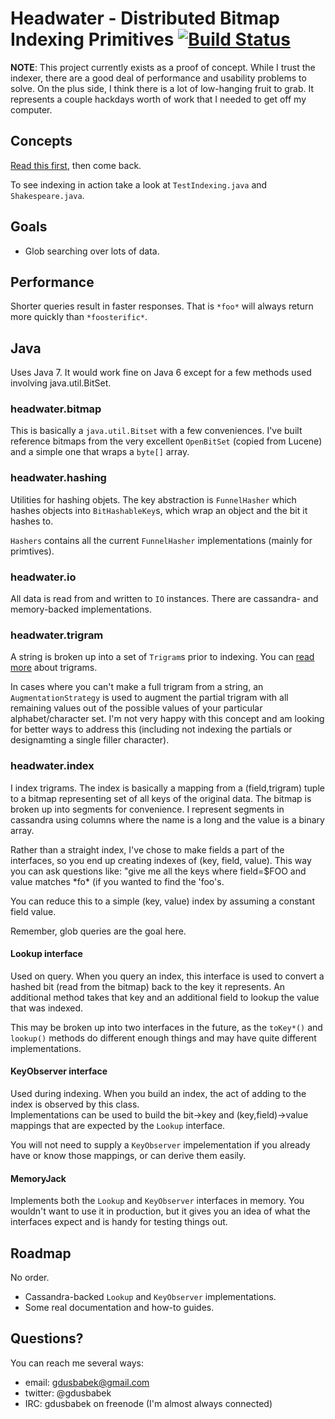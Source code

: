# Headwater - Distributed Bitmap Indexing Primitives [![Build Status](https://secure.travis-ci.org/gdusbabek/headwater.png)](http://travis-ci.org/gdusbabek/headwater)

__NOTE__: This project currently exists as a proof of concept.  While I trust the indexer, there are a good deal of
performance and usability problems to solve.  On the plus side, I think there is a lot of low-hanging fruit to grab.
It represents a couple hackdays worth of work that I needed to get off my computer.

## Concepts

[Read this first](http://en.wikipedia.org/wiki/Bitmap_index), then come back.

To see indexing in action take a look at `TestIndexing.java` and `Shakespeare.java`.

## Goals

* Glob searching over lots of data.

## Performance

Shorter queries result in faster responses.  That is `*foo*` will always return more quickly than `*foosterific*`.

## Java

Uses Java 7. It would work fine on Java 6 except for a few methods used involving java.util.BitSet.

###  headwater.bitmap

This is basically a `java.util.Bitset` with a few conveniences. I've built reference bitmaps from the very excellent
`OpenBitSet` (copied from Lucene) and a simple one that wraps a `byte[]` array.

### headwater.hashing

Utilities for hashing objets. The key abstraction is `FunnelHasher` which hashes objects into `BitHashableKey`s, which
wrap an object and the bit it hashes to.

`Hashers` contains all the current `FunnelHasher` implementations (mainly for primtives).

### headwater.io

All data is read from and written to `IO` instances.  There are cassandra- and memory-backed implementations.

### headwater.trigram

A string is broken up into a set of `Trigram`s prior to indexing.
You can [read more](http://en.wikipedia.org/wiki/Trigram) about trigrams.

In cases where you can't make a full trigram from a string, an `AugmentationStrategy` is used to augment the partial
trigram with all remaining values out of the possible values of your particular alphabet/character set.  I'm not very
happy with this concept and am looking for better ways to address this (including not indexing the partials or
designamting a single filler character).

### headwater.index

I index trigrams.  The index is basically a mapping from a (field,trigram) tuple to a bitmap representing set of all
keys of the original data.  The bitmap is broken up into segments for convenience. I represent segments in cassandra
using columns where the name is a long and the value is a binary array.

Rather than a straight index, I've chose to make fields a part of the interfaces, so you end up creating indexes of
(key, field, value).  This way you can ask questions like: "give me all the keys where field=$FOO and value matches
\*fo* (if you wanted to find the 'foo's.

You can reduce this to a simple (key, value) index by assuming a constant field value.

Remember, glob queries are the goal here.

#### Lookup interface

Used on query.  When you query an index, this interface is used to convert a hashed bit (read from the bitmap) back to
the key it represents.  An additional method takes that key and an additional field to lookup the value that was
indexed.

This may be broken up into two interfaces in the future, as the `toKey*()` and `lookup()` methods do different enough
things and may have quite different implementations. 

#### KeyObserver interface

Used during indexing.  When you build an index, the act of adding to the index is observed by this class.  
Implementations can be used to build the bit->key and (key,field)->value mappings that are expected by the `Lookup`
interface.

You will not need to supply a `KeyObserver` impelementation if you already have or know those mappings, or can derive 
them easily. 

#### MemoryJack

Implements both the `Lookup` and `KeyObserver` interfaces in memory.  You wouldn't want to use it in production, but
it gives you an idea of what the interfaces expect and is handy for testing things out.

## Roadmap

No order.

* Cassandra-backed `Lookup` and `KeyObserver` implementations.
* Some real documentation and how-to guides.

## Questions?

You can reach me several ways:

* email: gdusbabek@gmail.com
* twitter: @gdusbabek
* IRC: gdusbabek on freenode (I'm almost always connected)